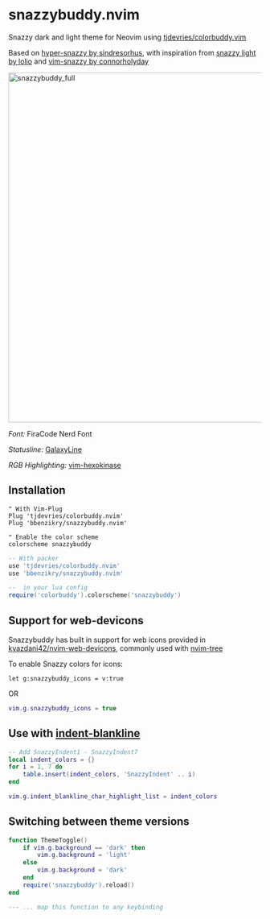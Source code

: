 # snazzybuddy.nvim

Snazzy dark and light theme for Neovim using [tjdevries/colorbuddy.vim](https://github.com/tjdevries/colorbuddy.vim)

Based on [hyper-snazzy by sindresorhus](https://github.com/sindresorhus/hyper-snazzy), with inspiration from [snazzy light by lolio](https://github.com/loilo/vscode-snazzy-light) and [vim-snazzy by connorholyday](https://github.com/connorholyday/vim-snazzy)

<img width="695" alt="snazzybuddy_full" src="https://user-images.githubusercontent.com/1993348/113155528-c7599b00-9241-11eb-9cae-dc71b3e090e4.png">

*Font:* FiraCode Nerd Font

*Statusline:* [GalaxyLine](https://github.com/glepnir/galaxyline.nvim)

*RGB Highlighting:* [vim-hexokinase](https://github.com/RRethy/vim-hexokinase)


## Installation

```vim
" With Vim-Plug
Plug 'tjdevries/colorbuddy.nvim'
Plug 'bbenzikry/snazzybuddy.nvim'

" Enable the color scheme
colorscheme snazzybuddy
```

```lua
-- With packer
use 'tjdevries/colorbuddy.nvim'
use 'bbenzikry/snazzybuddy.nvim'
```

```lua
--  in your lua config
require('colorbuddy').colorscheme('snazzybuddy')
```


## Support for web-devicons
Snazzybuddy has built in support for web icons provided in [kyazdani42/nvim-web-devicons](https://github.com/kyazdani42/nvim-web-devicons), commonly used with [nvim-tree](https://github.com/kyazdani42/nvim-tree.lua)

To enable Snazzy colors for icons:

```vim
let g:snazzybuddy_icons = v:true
```

OR 

```lua
vim.g.snazzybuddy_icons = true
```

## Use with [indent-blankline](https://github.com/lukas-reineke/indent-blankline.nvim)

```lua
-- Add SnazzyIndent1 - SnazzyIndent7
local indent_colors = {}
for i = 1, 7 do
    table.insert(indent_colors, 'SnazzyIndent' .. i)
end

vim.g.indent_blankline_char_highlight_list = indent_colors
```

## Switching between theme versions

```lua
function ThemeToggle()
    if vim.g.background == 'dark' then
        vim.g.background = 'light'
    else
        vim.g.background = 'dark'
    end
    require('snazzybuddy').reload()
end

--- ... map this function to any keybinding
```
